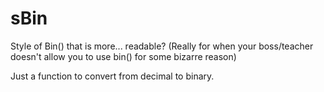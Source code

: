 # sBin
Style of Bin() that is more... readable? (Really for when your boss/teacher doesn't allow you to use bin() for some bizarre reason) 

Just a function to convert from decimal to binary.
